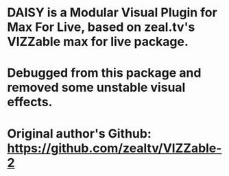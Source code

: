 # DAISY is a Modular Visual Plugin for Max For Live, based on zeal.tv's VIZZable max for live package.
# Debugged from this package and removed some unstable visual effects.
# Original author's Github: https://github.com/zealtv/VIZZable-2
